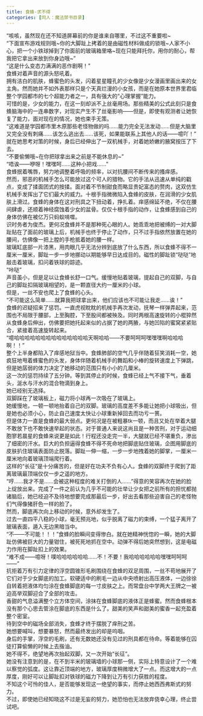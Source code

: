 ```yaml
---
title: 食蜂-求不得
categories: [同人：魔法禁书目录]
---
```


“咳咳，虽然现在还不知道屏幕前的你是谁来自哪里，不过这不重要啦\~<br>“下面宣布游戏规则哦\~你的大脚趾上拷着的是由磁性材料做成的锁哦\~人家不小心，把一个小铁球掉到了你面前的玻璃箱里咯\~现在只能拜托你，用你的耐心，帮我把它拿出来放到你身边哦\~”<br>“这是什么变态力满满的恶作剧啊！”<br>食蜂对着声音的源头怒吼着。<br>拥有洁白的肌肤，蜂蜜色的头发，闪着星星瞳孔的少女像是少女漫画里画出来的女主角。然而她并不如外表那样只是个天真烂漫的小女孩，而是在她原本世界里君临整个学园都市的七个超能力者之一，具有强大的“心理掌握”能力。<br>可惜的是，少女的能力，在这一刻却派不上丝毫用场。那些精美的公式此刻只是食蜂脑海中的一连串数字，对现实产生不了丝毫影响——但是，即使有观测者让她恢复了能力，面对现在的情况，她也束手无策。<br>“这难道是学园都市里木原那些老怪物做的吗……能力完全无法发动……但是大脑里又完全没有刺痛……该怎么逃出去……该死，如果能联系上其他人的话——噫吖！”<br>就在她思考对策的时候，身后已经伸出了一双机械手，对着她娇嫩的腋窝按压了下去。<br>“不要偷懒哦\~在你把球拿出来之前是不能休息的\~”<br>“唔诶——咿呀！嘿嘿呵……这种小把戏……”<br>食蜂抿着嘴唇，努力地调整着呼吸的频率，以对抗腰间不断传来的搔痒感。<br>然而，邪恶的机械手怎么可能放过这个可人的猎物。它的手法从迅速从单纯的戳点，变成了揉面团式的按揉。面对着不节制甜食而略显贵妃富态的赘肉，这双仿生机械手发挥出了它们最大的威力。十根手指微微陷入食蜂的皮肤，在润滑的少女肌肤上滑过。食蜂的身体在这对刑具之下扭动着，挣扎着。痒感绵延不绝，不仅在腰间肆虐，还顺着神经腐蚀着少女的盆骨。仅仅十根手指的动作，让食蜂感到自己的身体仿佛在被亿万只蚂蚁啃噬。<br>识时务者为俊杰。更何况食蜂并不是那种死心眼的人。她乖乖地把被缚的一对大脚趾贴在了面前的玻璃上后，机械手也终于停止了动作，只不过手指依然放置在她的腰间，仿佛像一把上膛的手枪抵着她的腰一样。<br>玻璃缸底部一片漆黑，用肉眼几乎无法分辨到底放了什么东西，所以食蜂不得不一厘米一厘米，脚趾一步一步地挪动以期能够早日达成目的。磁性的脚趾锁“哒哒”地敲击着玻璃，扣问着铁球的踪迹。<br>“咔哒”<br>声音虽小，但是足以让食蜂长舒一口气。缓慢地贴着玻璃，提起自己的双脚，与自己的脚趾扣隔玻璃相望的，是一颗直径大约一厘米的小球。<br>但是，一丝不安也爬上了食蜂的心头。<br>“不可能这么简单……就算我把球拿出来，他们应该也不可能让我走……诶！”<br>食蜂的迟疑招来了惩罚。一直虎视眈眈的机械手再次发动，抚琴一样弹弄起来，范围也不局限于腰部，上至胸腔，下至股间都被殃及。同时两根高速旋转的小棍猝然从食蜂身后伸出，仿佛要把她托起来似的占据了她的两腋，与她凹陷的蜜窝紧紧贴合，紧接着高速旋转起来。<br>“噫哈哈哈哈哈哈哈哈哈哈哈哈哈哈天啊哈哈——不要呵呵呵嘿嘿嘿啊哈哈哈啊！！”<br>整个上半身都陷入了痒感地狱当中。食蜂肺部的空气几乎伴随着狂笑消耗一空，她疯狂地甩着蜂蜜色的头发，身体伴随着机械手的舞蹈和小棒的旋转速度上下弹跳，但是她孱弱的体力决定了她移动的范围只有小小的几厘米。<br>这一次的惩罚持续了五分钟。等到其停止的时候，食蜂已经上气不接下气，垂着头，涎水与汗水的混合物滴到身上。<br>她已经别无选择。<br>双脚踩在了玻璃板上，磁力将小球再一次吸在了玻璃上。<br>她缓慢地，一顿一顿地抬着自己的双脚。玻璃的高度差不多能让她把小球吸出，但是她也必须小心，防止自己速度太快让小球重新掉回去而功亏一篑。<br>但是体力一直是食蜂的最大弱点。更何况是在被粗暴tk一顿，而且又处在举着大腿不敢放下也不敢快速举起的状态。对于普通人来说这尚且是一种苦刑，对于运动细胞寥若晨星的食蜂来说更是如此！行程还没走完一半，大腿就已经不堪重负，渗出了细密的汗水。巨大的负担逼得食蜂不得不死命地把脚底贴住玻璃，企图用脚底的皮肤扒住玻璃表面防止脱落。脚趾一伸一缩，一步一步地拽着她的脚掌，一厘米一厘米地向着玻璃顶端爬行着。<br>这样的“长征”是十分痛苦的，但是好在功夫不负有心人。食蜂的双脚终于爬到了距离玻璃最顶端仅仅一步之遥的地方。<br>“哼……我才不是……会被这种程度的难关打倒的人……”得意的笑容再次在她的脸上绽放出来。完成了一件之前认为几乎不可能的壮举让少女把之前所有的担忧都抛诸脑后，她已经迫不及待地想要完成那最后一步，好出去看那些迫害自己的老怪物们气得像猪肝色一样的脸了。<br>然而，脚底再次向上移动的时候，意外却发生了。<br>过去一直四平八稳的小球，毫无预兆地，似乎脱离了磁力的束缚，一个猛子离开了玻璃表面，遁入无边黑暗当中。<br>“不——不可能！！！”食蜂的脸瞬间变得惨白。就在她精神恍惚的一瞬，她的大脚趾仿佛被巨大的力量钳住，被死死地抓在空中。动弹不得后她突然想到，这是电磁力作用在脚趾扣上的效果。<br>“难不成——噫呀！噗哈哈哈哈哈哈……不！不要！我哈哈哈哈哈哈嘿嘿呵呵呵——”<br>抗拒着万有引力定律的浮空圆锥形毛刷围绕在食蜂的双足周围，一丝不苟地展开了它们对于少女脚底的加工。软硬适中的刷毛一边从中央喷射出高压液体，一边徐徐自转着把液体均匀涂在食蜂脚底的每一寸皮肤之上。而常盘台中学两大王牌之一被迫高举双脚迎合了全部的攻击。<br>香甜的气息溢满整个立方体空间，涂抹在食蜂脚底的液体正是蜂蜜。然而食蜂根本没有那个心思去管涂在脚底的东西是什么了。甜美的笑声和甜美的蜜香一起充盈着整个密室。<br>待到空中的磁场全部消失，食蜂才终于摆脱了痒刑之苦。<br>她想要喊叫，想要暴怒，然而最终发出的却是呜咽。<br>身后的手掌，浮空的毛刷，还有无数她还没有见过的刑具都在待命。等着能够在囚徒打算偷懒的时候上去揩油。<br>她不得不，绝望地再次抬起双脚，又一次开始“长征”。<br>她没有注意到的是，在不到半米的玻璃墙的小球那一侧，实际上特意设计了一个难以察觉的弧度。这让靠近顶端的地方，玻璃厚度稍微增大了一点。而这增大的一点厚度，刚好可以让脚趾扣对铁球的磁力下降到让万有引力获胜的程度。<br>不知这个可怜的佳人，是否能够发现这一绝望的事实，而停止她西西弗斯式的努力。<br>不过，即使她已经知晓这不过是无妄的努力，她恐怕也无法放弃侥幸心理，终止尝试吧。